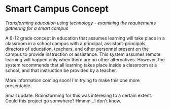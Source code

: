 # Smart Campus Concept

*Transforming education using technology - examining the requirements gathering for a smart campus*

A 6-12 grade concept in education that assumes learning will take place in a classroom in a school campus with a principal, assistant-principals, directors of education, teachers, and other personnel present on the campus to provide instruction or assistance. This system assumes remote learning will happen only when there are no other alternatives. However, the system recommends that all learning takes place inside a classroom at a school, and that instruction be provided by a teacher.


More information coming soon! I'm trying to make this one more presentable.


Small update. Brainstorming for this was interesing to a certain extent. Could this project go somwhere? Hmmm...I don't know.

